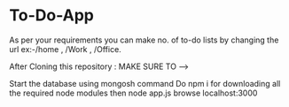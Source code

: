 # To-Do-App

As per your requirements you can make no. of to-do lists by changing the url ex:-/home , /Work , /Office.

After Cloning this repository :
MAKE SURE TO -->

Start the database using mongosh command 
Do npm i for downloading all the required node modules
then node app.js 
browse localhost:3000
